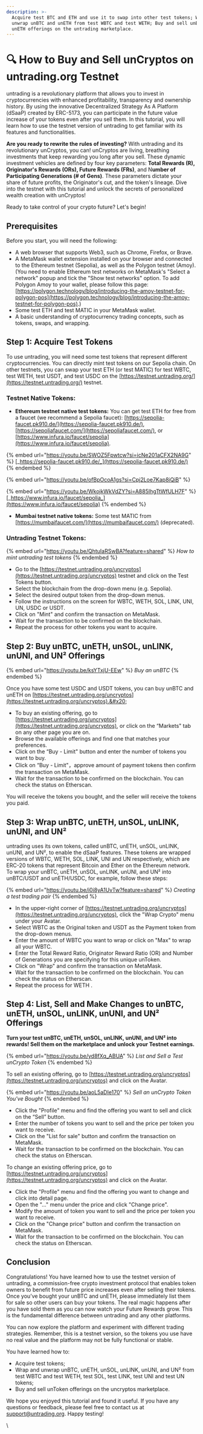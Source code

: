 ```yaml
---
description: >-
  Acquire test BTC and ETH and use it to swap into other test tokens; Wrap and
  unwrap unBTC and unETH from test WBTC and test WETH; Buy and sell unBTC and
  unETH offerings on the untrading marketplace.
---
```


# 🔍 How to Buy and Sell unCryptos on untrading.org Testnet

untrading is a revolutionary platform that allows you to invest in cryptocurrencies with enhanced profitability, transparency and ownership history. By using the innovative Decentralized Strategy As A Platform (dSaaP) created by ERC-5173, you can participate in the future value increase of your tokens even after you sell them. In this tutorial, you will learn how to use the testnet version of untrading to get familiar with its features and functionalities.

**Are you ready to rewrite the rules of investing?** With untrading and its revolutionary unCryptos, you can! unCryptos are living, breathing investments that keep rewarding you long after you sell. These dynamic investment vehicles are defined by four key parameters: **Total Rewards (R), Originator's Rewards (ORs), Future Rewards (FRs)**, and N**umber of Participating Generations (# of Gens)**. These parameters dictate your share of future profits, the Originator's cut, and the token's lineage. Dive into the testnet with this tutorial and unlock the secrets of personalized wealth creation with unCryptos!

Ready to take control of your crypto future? Let's begin!

## Prerequisites

Before you start, you will need the following:

* A web browser that supports Web3, such as Chrome, Firefox, or Brave.
* A MetaMask wallet extension installed on your browser and connected to the Ethereum testnet (Sepolia), as well as the Polygon testnet (Amoy). (You need to enable Ethereum test networks on MetaMask's "Select a network" popup and tick the "Show test networks" option. To add Polygon Amoy to your wallet, please follow this page: [https://polygon.technology/blog/introducing-the-amoy-testnet-for-polygon-pos](https://polygon.technology/blog/introducing-the-amoy-testnet-for-polygon-pos).)
* Some test ETH and test MATIC in your MetaMask wallet.&#x20;
* A basic understanding of cryptocurrency trading concepts, such as tokens, swaps, and wrapping.

## Step 1: Acquire Test Tokens

To use untrading, you will need some test tokens that represent different cryptocurrencies. You can directly mint test tokens on our Sepolia chain. On other testnets, you can swap your test ETH (or test MATIC) for test WBTC, test WETH, test USDT, and test USDC on the [https://testnet.untrading.org/](https://testnet.untrading.org/) testnet.

### Testnet Native Tokens:

* **Ethereum testnet native test tokens:** You can get test ETH for free from a faucet (we recommend a Sepolia faucet):  [https://sepolia-faucet.pk910.de/](https://sepolia-faucet.pk910.de/), [https://sepoliafaucet.com/](https://sepoliafaucet.com/), or [https://www.infura.io/faucet/sepolia](https://www.infura.io/faucet/sepolia).

{% embed url="https://youtu.be/SWOZ5Fpwtcw?si=icNe201aCFX2NA9G" %}
[_https://sepolia-faucet.pk910.de/_](https://sepolia-faucet.pk910.de/)
{% endembed %}

{% embed url="https://youtu.be/ofBpOcoA1gs?si=Cpj2Loe7Kap8iQiB" %}

{% embed url="https://youtu.be/WkojkWkVdZY?si=A885IhgTtWfULH7F" %}
[_https://www.infura.io/faucet/sepolia_](https://www.infura.io/faucet/sepolia)
{% endembed %}

* **Mumbai testnet native tokens:** Some test MATIC from [https://mumbaifaucet.com/](https://mumbaifaucet.com/) (deprecated).

### Untrading Testnet Tokens:

{% embed url="https://youtu.be/QhtuIaRSwBA?feature=shared" %}
_How to mint untrading test tokens_
{% endembed %}

* Go to the [https://testnet.untrading.org/uncryptos](https://testnet.untrading.org/uncryptos) testnet and click on the Test Tokens button.
* Select the blockchain from the drop-down menu (e.g. Sepolia).
* Select the desired output token from the drop-down menus.
* Follow the instructions on the screen for WBTC, WETH, SOL, LINK, UNI, UN, USDC or USDT.
* Click on "Mint" and confirm the transaction on MetaMask.
* Wait for the transaction to be confirmed on the blockchain.&#x20;
* Repeat the process for other tokens you want to acquire.

## Step 2: Buy unBTC, unETH, unSOL, unLINK, unUNI, and UN² Offerings

{% embed url="https://youtu.be/ksYTxjU-EEw" %}
_Buy an unBTC_
{% endembed %}

Once you have some test USDC and USDT tokens, you can buy unBTC and unETH on [https://testnet.untrading.org/uncryptos](https://testnet.untrading.org/uncryptos).&#x20;

* To buy an existing offering, go to [https://testnet.untrading.org/uncryptos](https://testnet.untrading.org/uncryptos), or click on the “Markets" tab on any other page you are on.&#x20;
* Browse the available offerings and find one that matches your preferences.
* Click on the “Buy - Limit" button and enter the number of tokens you want to buy.
* Click on “Buy - Limit"，approve amount of payment tokens then confirm the transaction on MetaMask.
* Wait for the transaction to be confirmed on the blockchain. You can check the status on Etherscan.

You will receive the tokens you bought, and the seller will receive the tokens you paid.&#x20;

## Step 3: Wrap unBTC, unETH, unSOL, unLINK, unUNI, and UN²&#x20;

untrading uses its own tokens, called unBTC, unETH, unSOL, unLINK, unUNI, and UN², to enable the dSaaP features. These tokens are wrapped versions of WBTC, WETH, SOL, LINK, UNI and UN respectively, which are ERC-20 tokens that represent Bitcoin and Ether on the Ethereum network. To wrap your unBTC, unETH, unSOL, unLINK, unUNI, and UN² into unBTC/USDT and unETH/USDC, for example, follow these steps:

{% embed url="https://youtu.be/i0i8yA1UvTw?feature=shared" %}
_Creating a test trading pair_
{% endembed %}

* In the upper-right corner of [https://testnet.untrading.org/uncryptos](https://testnet.untrading.org/uncryptos), click the "Wrap Crypto" menu under your Avatar.
* Select WBTC as the Original token and USDT as the Payment token from the drop-down menus.
* Enter the amount of WBTC you want to wrap or click on "Max" to wrap all your WBTC.
* Enter the Total Reward Ratio, Originator Reward Ratio (OR) and Number of Generations you are specifying for this unique unToken.&#x20;
* Click on "Wrap" and confirm the transaction on MetaMask.
* Wait for the transaction to be confirmed on the blockchain. You can check the status on Etherscan.
* Repeat the process for WETH .

## Step 4: List, Sell and Make Changes to unBTC, unETH, unSOL, unLINK, unUNI, and UN² Offerings

**Turn your test unBTC, unETH, unSOL, unLINK, unUNI, and UN² into rewards! Sell them on the marketplace and unlock your Testnet earnings.**

{% embed url="https://youtu.be/yd8fXq_ABUA" %}
_List and Sell a Test unCrypto Token_
{% endembed %}

To sell an existing offering, go to [https://testnet.untrading.org/uncryptos](https://testnet.untrading.org/uncryptos) and click on the Avatar.

{% embed url="https://youtu.be/aoL5aDIe170" %}
_Sell an unCrypto Token You've Bought_
{% endembed %}

* Click the "Profile" menu and find the offering you want to sell and click on the “Sell” button.
* Enter the number of tokens you want to sell and the price per token you want to receive.
* Click on the "List for sale" button and confirm the transaction on MetaMask.
* Wait for the transaction to be confirmed on the blockchain. You can check the status on Etherscan.

To change an existing offering price, go to [https://testnet.untrading.org/uncryptos](https://testnet.untrading.org/uncryptos) and click on the Avatar.

* Click the "Profile" menu and find the offering you want to change and click into detail page.
* Open the "..." menu under the price and click "Change price".
* Modify the amount of token you want to sell and the price per token you want to receive.
* Click on the "Change price" button and confirm the transaction on MetaMask.
* Wait for the transaction to be confirmed on the blockchain. You can check the status on Etherscan.

## Conclusion

Congratulations! You have learned how to use the testnet version of untrading, a commission-free crypto investment protocol that enables token owners to benefit from future price increases even after selling their tokens. Once you’ve bought your unBTC and unETH, please immediately list them for sale so other users can buy your tokens. The real magic happens after you have sold them as you can now watch your Future Rewards grow. This is the fundamental difference between untrading and any other platforms.

You can now explore the platform and experiment with different trading strategies. Remember, this is a testnet version, so the tokens you use have no real value and the platform may not be fully functional or stable.&#x20;

You have learned how to:

* Acquire test tokens;
* Wrap and unwrap unBTC, unETH, unSOL, unLINK, unUNI, and UN² from test WBTC and test WETH, test SOL, test LINK, test UNI and test UN tokens;
* Buy and sell unToken offerings on the uncryptos marketplace.

We hope you enjoyed this tutorial and found it useful. If you have any questions or feedback, please feel free to contact us at support@untrading.org. Happy testing!

\
